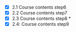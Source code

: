 - [x] 2.1 Course contents step6
- [x] 2.2 Course contents step7
- [x] 2.3 Course contents step8 *
- [x] 2.4: Course contents step9